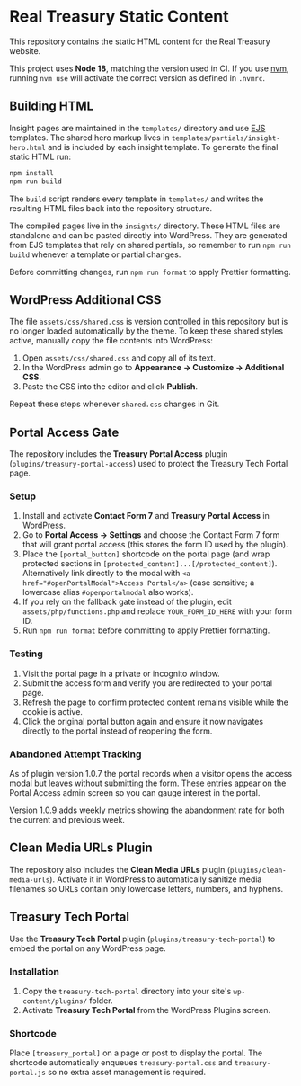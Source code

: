 # Real Treasury Static Content

This repository contains the static HTML content for the Real Treasury website.

This project uses **Node 18**, matching the version used in CI. If you use
[nvm](https://github.com/nvm-sh/nvm), running `nvm use` will activate the correct
version as defined in `.nvmrc`.

## Building HTML

Insight pages are maintained in the `templates/` directory and use [EJS](https://ejs.co/) templates. The shared hero markup lives in `templates/partials/insight-hero.html` and is included by each insight template. To generate the final static HTML run:

```bash
npm install
npm run build
```

The `build` script renders every template in `templates/` and writes the resulting HTML files back into the repository structure.

The compiled pages live in the `insights/` directory. These HTML files are standalone and can be pasted directly into WordPress. They are generated from EJS templates that rely on shared partials, so remember to run `npm run build` whenever a template or partial changes.

Before committing changes, run `npm run format` to apply Prettier formatting.

## WordPress Additional CSS

The file `assets/css/shared.css` is version controlled in this repository but is
no longer loaded automatically by the theme. To keep these shared styles active,
manually copy the file contents into WordPress:

1. Open `assets/css/shared.css` and copy all of its text.
2. In the WordPress admin go to **Appearance → Customize → Additional CSS**.
3. Paste the CSS into the editor and click **Publish**.

Repeat these steps whenever `shared.css` changes in Git.

## Portal Access Gate

The repository includes the **Treasury Portal Access** plugin (`plugins/treasury-portal-access`) used to protect the Treasury Tech Portal page.

### Setup

1. Install and activate **Contact Form 7** and **Treasury Portal Access** in WordPress.
2. Go to **Portal Access → Settings** and choose the Contact Form 7 form that will grant portal access (this stores the form ID used by the plugin).
3. Place the `[portal_button]` shortcode on the portal page (and wrap protected sections in `[protected_content]...[/protected_content]`). Alternatively link directly to the modal with `<a href="#openPortalModal">Access Portal</a>` (case sensitive; a lowercase alias `#openportalmodal` also works).
4. If you rely on the fallback gate instead of the plugin, edit `assets/php/functions.php` and replace `YOUR_FORM_ID_HERE` with your form ID.
5. Run `npm run format` before committing to apply Prettier formatting.

### Testing

1. Visit the portal page in a private or incognito window.
2. Submit the access form and verify you are redirected to your portal page.
3. Refresh the page to confirm protected content remains visible while the cookie is active.
4. Click the original portal button again and ensure it now navigates directly to the portal instead of reopening the form.

### Abandoned Attempt Tracking

As of plugin version 1.0.7 the portal records when a visitor opens the access modal but leaves without submitting the form. These entries appear on the Portal Access admin screen so you can gauge interest in the portal.

Version 1.0.9 adds weekly metrics showing the abandonment rate for both the current and previous week.

## Clean Media URLs Plugin

The repository also includes the **Clean Media URLs** plugin (`plugins/clean-media-urls`). Activate it in WordPress to automatically sanitize media filenames so URLs contain only lowercase letters, numbers, and hyphens.

## Treasury Tech Portal

Use the **Treasury Tech Portal** plugin (`plugins/treasury-tech-portal`) to embed the portal on any WordPress page.

### Installation

1. Copy the `treasury-tech-portal` directory into your site's `wp-content/plugins/` folder.
2. Activate **Treasury Tech Portal** from the WordPress Plugins screen.

### Shortcode

Place `[treasury_portal]` on a page or post to display the portal. The shortcode automatically enqueues `treasury-portal.css` and `treasury-portal.js` so no extra asset management is required.

